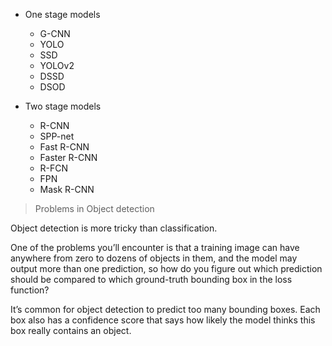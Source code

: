 - One stage models

  - G-CNN
  - YOLO
  - SSD
  - YOLOv2
  - DSSD
  - DSOD

- Two stage models

  - R-CNN
  - SPP-net
  - Fast R-CNN
  - Faster R-CNN
  - R-FCN
  - FPN
  - Mask R-CNN

> Problems in Object detection

Object detection is more tricky than classification.

One of the problems you’ll encounter is that a training image can have anywhere from zero to dozens of objects in them, and the model may output more than one prediction, so how do you figure out which prediction should be compared to which ground-truth bounding box in the loss function?

It’s common for object detection to predict too many bounding boxes. Each box also has a confidence score that says how likely the model thinks this box really contains an object.
